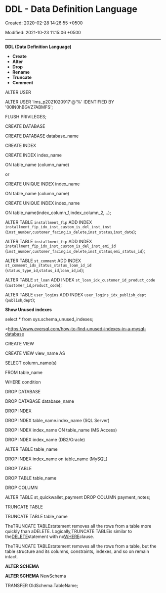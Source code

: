 # DDL - Data Definition Language

Created: 2020-02-28 14:26:55 +0500

Modified: 2021-10-23 11:15:06 +0500

---

**DDL (Data Definition Language)**
-   **Create**
-   **Alter**
-   **Drop**
-   **Rename**
-   **Truncate**
-   **Comment**



ALTER USER

ALTER USER 'lms_p2021020917'@'%' IDENTIFIED BY '00IN0hBGVZ7ABMFS';

FLUSH PRIVILEGES;



CREATE DATABASE

CREATE DATABASE database_name



CREATE INDEX

CREATE INDEX index_name

ON table_name (column_name)

or

CREATE UNIQUE INDEX index_name

ON table_name (column_name)

CREATE UNIQUE INDEX index_name

ON table_name(index_column_1,index_column_2,...);



ALTER TABLE `installment_fip` ADD INDEX `installment_fip_idx_inst_custom_is_del_inst_inst` (`inst_number`,`customer_facing`,`is_delete`,`inst_status`,`inst_date`);

ALTER TABLE `installment_fip` ADD INDEX `installment_fip_idx_inst_custom_is_del_inst_emi_id` (`inst_number`,`customer_facing`,`is_delete`,`inst_status`,`emi_status_id`);

ALTER TABLE `st_comment` ADD INDEX `st_comment_idx_status_status_loan_id_id` (`status_type_id`,`status_id`,`loan_id`,`id`);

ALTER TABLE `st_loan` ADD INDEX `st_loan_idx_customer_id_product_code` (`customer_id`,`product_code`);

ALTER TABLE `user_logins` ADD INDEX `user_logins_idx_publish_dept` (`publish`,`dept`);



**Show Unused indexes**

select * from sys.schema_unused_indexes;



<https://www.eversql.com/how-to-find-unused-indexes-in-a-mysql-database



CREATE VIEW

CREATE VIEW view_name AS

SELECT column_name(s)

FROM table_name

WHERE condition



DROP DATABASE

DROP DATABASE database_name



DROP INDEX

DROP INDEX table_name.index_name (SQL Server)

DROP INDEX index_name ON table_name (MS Access)

DROP INDEX index_name (DB2/Oracle)

ALTER TABLE table_name

DROP INDEX index_name on table_name (MySQL)



DROP TABLE

DROP TABLE table_name



DROP COLUMN

ALTER TABLE st_quickwallet_payment DROP COLUMN payment_notes;



TRUNCATE TABLE

TRUNCATE TABLE table_name



TheTRUNCATE TABLEstatement removes all the rows from a table more quickly than aDELETE. Logically,TRUNCATE TABLEis similar to the[DELETE](https://www.tutorialrepublic.com/sql-tutorial/sql-delete-statement.php)statement with no[WHERE](https://www.tutorialrepublic.com/sql-tutorial/sql-where-clause.php)clause.



TheTRUNCATE TABLEstatement removes all the rows from a table, but the table structure and its columns, constraints, indexes, and so on remain intact.



**ALTER SCHEMA**

**ALTER SCHEMA** NewSchema

TRANSFER OldSchema.TableName;
